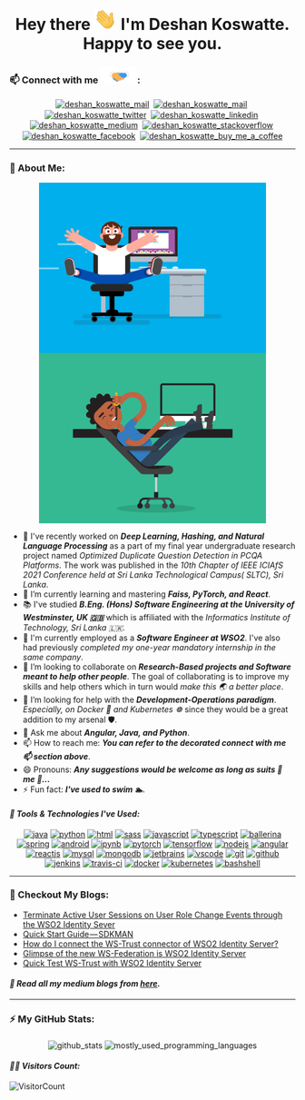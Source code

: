 <h1 align="center">Hey there <img src="https://github.com/deshankoswatte/deshankoswatte/blob/master/assets/hi.gif" width="40px" alt="hi_gif"/> I'm Deshan Koswatte. Happy to see you.</h1>

### 📫 Connect with me <img src="https://github.com/deshankoswatte/deshankoswatte/blob/master/assets/handshake.gif" height="30px">:

<p align="center">
    <a href="mailto:dehami.deshan@gmail.com" target="blank"><img align="center" src="https://www.vectorlogo.zone/logos/gmail/gmail-icon.svg" alt="deshan_koswatte_mail" height="45" width="45" /></a>&nbsp;
    <a href="https://deshankoswatte.github.io" target="blank"><img align="center" src="https://api.iconify.design/emojione-v1/globe-showing-asia-australia.svg" alt="deshan_koswatte_mail" height="45" width="45" /></a>&nbsp;
    <a href="https://twitter.com/deshankoswatte" target="blank"><img align="center" src="https://www.vectorlogo.zone/logos/twitter/twitter-icon.svg" alt="deshan_koswatte_twitter" height="45" width="45" /></a>&nbsp;
    <a href="https://lk.linkedin.com/in/deshankoswatte" target="blank"><img align="center" src="https://www.vectorlogo.zone/logos/linkedin/linkedin-icon.svg" alt="deshan_koswatte_linkedin" height="40" width="40" /></a>&nbsp;
    <a href="https://medium.com/@deshankoswatte" target="blank"><img align="center" src="https://www.vectorlogo.zone/logos/medium/medium-tile.svg" alt="deshan_koswatte_medium" height="40" width="40" /></a>&nbsp;
    <a href="https://stackoverflow.com/users/11383375/deshan-koswatte" target="blank"><img align="center" src="https://www.vectorlogo.zone/logos/stackoverflow/stackoverflow-icon.svg" alt="deshan_koswatte_stackoverflow" height="40" width="40" /></a>&nbsp;
    <a href="https://www.facebook.com/dehami.koswatte" target="blank"><img align="center" src="https://www.vectorlogo.zone/logos/facebook/facebook-icon.svg" alt="deshan_koswatte_facebook" height="40" width="40" /></a>&nbsp;
    <a href="https://www.buymeacoffee.com/deshankoswatte"><img align="center" src="https://www.vectorlogo.zone/logos/buymeacoffee/buymeacoffee-icon.svg" alt="deshan_koswatte_buy_me_a_coffee" height="40" width="40" /></a>
</p>

---

### 🤵 About Me:

[comment]: <> (<p align="middle">)

[comment]: <> (  <img align="middle" src="https://github.com/deshankoswatte/deshankoswatte/blob/master/assets/programmer.gif" width="400px" alt="programmer_gif">)

[comment]: <> (</p>)

<p align="middle">
  <img align="middle" src="https://github.com/deshankoswatte/deshankoswatte/blob/master/assets/fun_programmer_1.gif" width="400px" alt="fun_programmer_gif_1">
  <img align="middle" src="https://github.com/deshankoswatte/deshankoswatte/blob/master/assets/fun_programmer_2.gif" width="400px" alt="fun_programmer_gif_2">
</p>

- 🔭 I've recently worked on _**Deep Learning, Hashing, and Natural Language Processing**_ as a part of my final year
  undergraduate research project named _Optimized Duplicate Question Detection in PCQA Platforms_. The work was
  published in the _10th Chapter of IEEE ICIAfS 2021 Conference held at Sri Lanka Technological Campus(
  SLTC), Sri Lanka_.
- 🌱 I’m currently learning and mastering _**Faiss, PyTorch, and React**_.
- 📚 I've studied _**B.Eng. (Hons) Software Engineering at the University of Westminster, UK :gb:**_ which is affiliated
  with the _Informatics Institute of Technology, Sri Lanka :sri_lanka:_.
- 🏢 I'm currently employed as a _**Software Engineer at WSO2**_. I've also had previously _completed my one-year
  mandatory internship in the same company_.
- 👯 I’m looking to collaborate on _**Research-Based projects and Software meant to help other people**_. The goal of
  collaborating is to improve my skills and help others which in turn would _make this :earth_asia: a better place_.
- 🤔 I’m looking for help with the _**Development-Operations paradigm**_. _Especially, on Docker :whale: and
  Kubernetes :wheel_of_dharma:_ since they would be a great addition to my arsenal :shield:.
- 💬 Ask me about _**Angular, Java, and Python**_.
- 📫 How to reach me: _**You can refer to the decorated connect with me 📫 section above**_.
- 😄 Pronouns: _**Any suggestions would be welcome as long as suits :necktie: me 🤵...**_
- ⚡ Fun fact: _**I've used to swim 🏊**_.

#### <i>:toolbox: Tools & Technologies I've Used:</i>

<p align="center">
    <a href="https://www.java.com/en/" target="blank"><img src="https://www.vectorlogo.zone/logos/java/java-icon.svg" alt="java" width="50" height="50"/></a>
    <a href="https://www.python.org/" target="blank"><img src="https://www.vectorlogo.zone/logos/python/python-icon.svg" alt="python" width="40" height="40"/></a>
    <a href="https://dev.w3.org/html5/html-author/" target="blank"><img src="https://www.vectorlogo.zone/logos/w3_html5/w3_html5-icon.svg" alt="html" width="40" height="40"/></a>
    <a href="https://sass-lang.com/" target="blank"><img src="https://www.vectorlogo.zone/logos/sass-lang/sass-lang-icon.svg" alt="sass" width="45" height="45"/></a>
    <a href="https://developer.mozilla.org/en-US/docs/Web/JavaScript" target="blank"><img src="https://www.vectorlogo.zone/logos/javascript/javascript-icon.svg" alt="javascript" width="40" height="40"/></a>
    <a href="https://www.typescriptlang.org/" target="blank"><img src="https://www.vectorlogo.zone/logos/typescriptlang/typescriptlang-icon.svg" alt="typescript" width="40" height="40"/></a>
    <a href="https://ballerina.io/" target="blank"><img src="https://www.vectorlogo.zone/logos/ballerinaio/ballerinaio-icon.svg" alt="ballerina" width="45" height="45"/></a>
    <a href="https://spring.io/" target="blank"><img src="https://www.vectorlogo.zone/logos/springio/springio-icon.svg" alt="spring" width="45" height="45"/></a>
    <a href="https://www.android.com/" target="blank"><img src="https://www.vectorlogo.zone/logos/android/android-icon.svg" alt="android" width="45" height="45"/></a>
    <a href="https://jupyter.org/" target="blank"><img src="https://www.vectorlogo.zone/logos/jupyter/jupyter-icon.svg" alt="ipynb" width="45" height="45"/></a>
    <a href="https://pytorch.org/" target="blank"><img src="https://www.vectorlogo.zone/logos/pytorch/pytorch-icon.svg" alt="pytorch" width="45" height="45"/></a>
    <a href="https://www.tensorflow.org/" target="blank"><img src="https://www.vectorlogo.zone/logos/tensorflow/tensorflow-icon.svg" alt="tensorflow" width="45" height="45"/></a>
    <a href="https://nodejs.org/en/" target="blank"><img src="https://www.vectorlogo.zone/logos/nodejs/nodejs-icon.svg" alt="nodejs" width="45" height="45"/></a>
    <a href="https://angular.io/" target="blank"><img src="https://www.vectorlogo.zone/logos/angular/angular-icon.svg" alt="angular" width="45" height="45"/></a>
    <a href="https://reactjs.org/" target="blank"><img src="https://www.vectorlogo.zone/logos/reactjs/reactjs-icon.svg" alt="reactjs" width="45" height="45"/></a>
    <a href="https://mysql.com/" target="blank"><img src="https://www.vectorlogo.zone/logos/mysql/mysql-icon.svg" alt="mysql" width="45" height="45"/></a>
    <a href="https://mongodb.com/" target="blank"><img src="https://www.vectorlogo.zone/logos/mongodb/mongodb-icon.svg" alt="mongodb" width="45" height="45"/></a>
    <a href="https://jetbrains.com/" target="blank"><img src="https://www.vectorlogo.zone/logos/jetbrains/jetbrains-icon.svg" alt="jetbrains" width="45" height="45"/></a>
    <a href="https://code.visualstudio.com/" target="blank"><img src="https://www.vectorlogo.zone/logos/visualstudio_code/visualstudio_code-icon.svg" alt="vscode" width="45" height="45"/></a>
    <a href="https://git-scm.com/doc" target="blank"><img src="https://www.vectorlogo.zone/logos/git-scm/git-scm-icon.svg" alt="git" width="45" height="45"/></a>
    <a href="https://github.com/" target="blank"><img src="https://www.vectorlogo.zone/logos/github/github-icon.svg" alt="github" width="45" height="45"/></a>
    <a href="https://www.jenkins.io/" target="blank"><img src="https://www.vectorlogo.zone/logos/jenkins/jenkins-icon.svg" alt="jenkins" width="45" height="45"/></a>
    <a href="https://travis-ci.org/" target="blank"><img src="https://www.vectorlogo.zone/logos/travis-ci/travis-ci-icon.svg" alt="travis-ci" width="45" height="45"/></a>
    <a href="https://www.docker.com/" target="blank"><img src="https://www.vectorlogo.zone/logos/docker/docker-icon.svg" alt="docker" width="75" height="60"/></a>
    <a href="https://kubernetes.io/" target="blank"><img src="https://www.vectorlogo.zone/logos/kubernetes/kubernetes-icon.svg" alt="kubernetes" width="45" height="45"/></a>
    <a href="https://www.gnu.org/software/bash/" target="blank"><img src="https://www.vectorlogo.zone/logos/gnu_bash/gnu_bash-icon.svg" alt="bashshell" width="45" height="45"/></a>
</p>

---

### :closed_book: Checkout My Blogs:

<!-- BLOG-POST-LIST:START -->
- [Terminate Active User Sessions on User Role Change Events through the WSO2 Identity Sever](https://medium.com/@deshankoswatte/terminate-active-user-sessions-on-user-role-change-events-through-the-wso2-identity-sever-2462cf46eff8?source=rss-56911829187b------2)
- [Quick Start Guide — SDKMAN](https://medium.com/@deshankoswatte/quick-start-guide-sdkman-1ef445962745?source=rss-56911829187b------2)
- [How do I connect the WS-Trust connector of WSO2 Identity Server?](https://medium.com/@deshankoswatte/how-do-i-connect-the-ws-trust-connector-of-wso2-identity-server-a5c03a5b8233?source=rss-56911829187b------2)
- [Glimpse of the new WS-Federation is WSO2 Identity Server](https://medium.com/@deshankoswatte/glimpse-of-the-new-ws-federation-is-wso2-identity-server-f85fcdf2b063?source=rss-56911829187b------2)
- [Quick Test WS-Trust with WSO2 Identity Server](https://medium.com/@deshankoswatte/quick-test-ws-trust-with-wso2-identity-server-f33e3b3ac59b?source=rss-56911829187b------2)
<!-- BLOG-POST-LIST:END -->

#### <i>:rotating_light: Read all my medium blogs from <a href="https://medium.com/@deshankoswatte" target="blank"> here</a>.</i>

---

### ⚡ My GitHub Stats:

<p align="center">
  <img align="middle" alt="github_stats" src="https://github-readme-stats.vercel.app/api?username=deshankoswatte&show_icons=true&theme=gruvbox" />
  <img align="middle" alt="mostly_used_programming_languages" src="https://github-readme-stats.vercel.app/api/top-langs/?username=deshankoswatte&layout=compact&theme=gruvbox" />
</p>

#### <i>:superhero_man: Visitors Count:</i>

![VisitorCount](https://profile-counter.glitch.me/{deshankoswatte}/count.svg)

<!--
**deshankoswatte/deshankoswatte** is a ✨ _special_ ✨ repository because its `README.md` (this file) appears on your GitHub profile.

Here are some ideas to get you started:
  👋
- 🔭 I’m currently working on ...
- 🌱 I’m currently learning ...
- 👯 I’m looking to collaborate on ...
- 🤔 I’m looking for help with ...
- 💬 Ask me about ...
- 📫 How to reach me: ...
- 😄 Pronouns: ...
- ⚡ Fun fact: ...
-->
